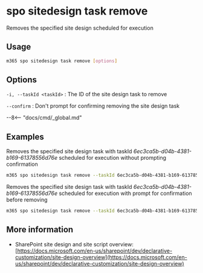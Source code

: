 # spo sitedesign task remove

Removes the specified site design scheduled for execution

## Usage

```sh
m365 spo sitedesign task remove [options]
```

## Options

`-i, --taskId <taskId>`
: The ID of the site design task to remove

`--confirm`
: Don't prompt for confirming removing the site design task

--8<-- "docs/cmd/_global.md"

## Examples

Removes the specified site design task with taskId _6ec3ca5b-d04b-4381-b169-61378556d76e_ scheduled for execution without prompting confirmation

```sh
m365 spo sitedesign task remove --taskId 6ec3ca5b-d04b-4381-b169-61378556d76e --confirm
```

Removes the specified site design task with taskId _6ec3ca5b-d04b-4381-b169-61378556d76e_ scheduled for execution with prompt for confirmation before removing

```sh
m365 spo sitedesign task remove --taskId 6ec3ca5b-d04b-4381-b169-61378556d76e
```

## More information

- SharePoint site design and site script overview: [https://docs.microsoft.com/en-us/sharepoint/dev/declarative-customization/site-design-overview](https://docs.microsoft.com/en-us/sharepoint/dev/declarative-customization/site-design-overview)
